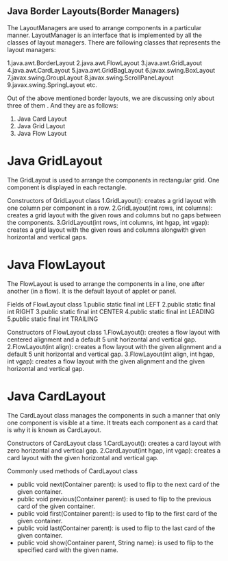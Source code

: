 ## Java Border Layouts(Border Managers)
The LayoutManagers are used to arrange components in a particular manner. LayoutManager is an interface that is implemented by all the classes of layout managers. 
There are following classes that represents the layout managers:

1.java.awt.BorderLayout
2.java.awt.FlowLayout
3.java.awt.GridLayout
4.java.awt.CardLayout
5.java.awt.GridBagLayout
6.javax.swing.BoxLayout
7.javax.swing.GroupLayout
8.javax.swing.ScrollPaneLayout
9.javax.swing.SpringLayout etc.

Out of the above mentioned border layouts, we are discussing only about three of them . And they are as follows:
1. Java Card Layout
2. Java Grid Layout
3. Java Flow Layout


# Java GridLayout
The GridLayout is used to arrange the components in rectangular grid. One component is displayed in each rectangle.

Constructors of GridLayout class
1.GridLayout(): creates a grid layout with one column per component in a row.
2.GridLayout(int rows, int columns): creates a grid layout with the given rows and columns but no gaps between the components.
3.GridLayout(int rows, int columns, int hgap, int vgap): creates a grid layout with the given rows and columns alongwith given horizontal and vertical gaps.


# Java FlowLayout
The FlowLayout is used to arrange the components in a line, one after another (in a flow). It is the default layout of applet or panel.

Fields of FlowLayout class
1.public static final int LEFT
2.public static final int RIGHT
3.public static final int CENTER
4.public static final int LEADING
5.public static final int TRAILING

Constructors of FlowLayout class
1.FlowLayout(): creates a flow layout with centered alignment and a default 5 unit horizontal and vertical gap.
2.FlowLayout(int align): creates a flow layout with the given alignment and a default 5 unit horizontal and vertical gap.
3.FlowLayout(int align, int hgap, int vgap): creates a flow layout with the given alignment and the given horizontal and vertical gap.



# Java CardLayout
The CardLayout class manages the components in such a manner that only one component is visible at a time. It treats each component as a card that is why it is known as CardLayout.

Constructors of CardLayout class
1.CardLayout(): creates a card layout with zero horizontal and vertical gap.
2.CardLayout(int hgap, int vgap): creates a card layout with the given horizontal and vertical gap.

Commonly used methods of CardLayout class
- public void next(Container parent): is used to flip to the next card of the given container.
- public void previous(Container parent): is used to flip to the previous card of the given container.
- public void first(Container parent): is used to flip to the first card of the given container.
- public void last(Container parent): is used to flip to the last card of the given container.
- public void show(Container parent, String name): is used to flip to the specified card with the given name.
